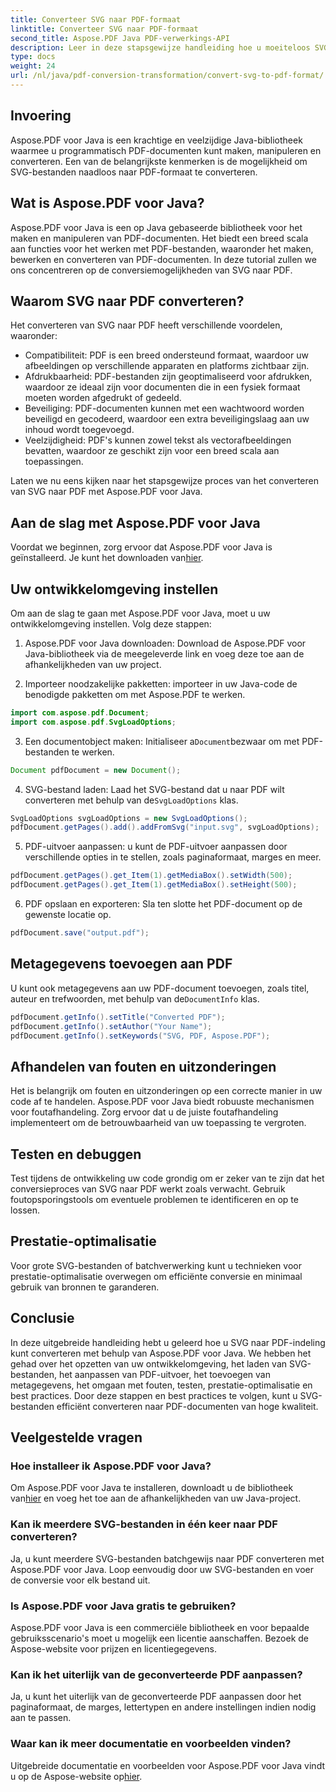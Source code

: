 ```yaml
---
title: Converteer SVG naar PDF-formaat
linktitle: Converteer SVG naar PDF-formaat
second_title: Aspose.PDF Java PDF-verwerkings-API
description: Leer in deze stapsgewijze handleiding hoe u moeiteloos SVG naar PDF kunt converteren met Aspose.PDF voor Java. Maak eenvoudig hoogwaardige PDF-documenten van uw SVG-bestanden.
type: docs
weight: 24
url: /nl/java/pdf-conversion-transformation/convert-svg-to-pdf-format/
---
```


## Invoering

Aspose.PDF voor Java is een krachtige en veelzijdige Java-bibliotheek waarmee u programmatisch PDF-documenten kunt maken, manipuleren en converteren. Een van de belangrijkste kenmerken is de mogelijkheid om SVG-bestanden naadloos naar PDF-formaat te converteren.

## Wat is Aspose.PDF voor Java?

Aspose.PDF voor Java is een op Java gebaseerde bibliotheek voor het maken en manipuleren van PDF-documenten. Het biedt een breed scala aan functies voor het werken met PDF-bestanden, waaronder het maken, bewerken en converteren van PDF-documenten. In deze tutorial zullen we ons concentreren op de conversiemogelijkheden van SVG naar PDF.

## Waarom SVG naar PDF converteren?

Het converteren van SVG naar PDF heeft verschillende voordelen, waaronder:

- Compatibiliteit: PDF is een breed ondersteund formaat, waardoor uw afbeeldingen op verschillende apparaten en platforms zichtbaar zijn.
- Afdrukbaarheid: PDF-bestanden zijn geoptimaliseerd voor afdrukken, waardoor ze ideaal zijn voor documenten die in een fysiek formaat moeten worden afgedrukt of gedeeld.
- Beveiliging: PDF-documenten kunnen met een wachtwoord worden beveiligd en gecodeerd, waardoor een extra beveiligingslaag aan uw inhoud wordt toegevoegd.
- Veelzijdigheid: PDF's kunnen zowel tekst als vectorafbeeldingen bevatten, waardoor ze geschikt zijn voor een breed scala aan toepassingen.

Laten we nu eens kijken naar het stapsgewijze proces van het converteren van SVG naar PDF met Aspose.PDF voor Java.

## Aan de slag met Aspose.PDF voor Java

 Voordat we beginnen, zorg ervoor dat Aspose.PDF voor Java is geïnstalleerd. Je kunt het downloaden van[hier](https://releases.aspose.com/pdf/java/).

## Uw ontwikkelomgeving instellen

Om aan de slag te gaan met Aspose.PDF voor Java, moet u uw ontwikkelomgeving instellen. Volg deze stappen:

1. Aspose.PDF voor Java downloaden: Download de Aspose.PDF voor Java-bibliotheek via de meegeleverde link en voeg deze toe aan de afhankelijkheden van uw project.

2. Importeer noodzakelijke pakketten: importeer in uw Java-code de benodigde pakketten om met Aspose.PDF te werken.

```java
import com.aspose.pdf.Document;
import com.aspose.pdf.SvgLoadOptions;
```

3.  Een documentobject maken: Initialiseer a`Document`bezwaar om met PDF-bestanden te werken.

```java
Document pdfDocument = new Document();
```

4.  SVG-bestand laden: Laad het SVG-bestand dat u naar PDF wilt converteren met behulp van de`SvgLoadOptions` klas.

```java
SvgLoadOptions svgLoadOptions = new SvgLoadOptions();
pdfDocument.getPages().add().addFromSvg("input.svg", svgLoadOptions);
```

5. PDF-uitvoer aanpassen: u kunt de PDF-uitvoer aanpassen door verschillende opties in te stellen, zoals paginaformaat, marges en meer.

```java
pdfDocument.getPages().get_Item(1).getMediaBox().setWidth(500);
pdfDocument.getPages().get_Item(1).getMediaBox().setHeight(500);
```

6. PDF opslaan en exporteren: Sla ten slotte het PDF-document op de gewenste locatie op.

```java
pdfDocument.save("output.pdf");
```

## Metagegevens toevoegen aan PDF

 U kunt ook metagegevens aan uw PDF-document toevoegen, zoals titel, auteur en trefwoorden, met behulp van de`DocumentInfo` klas.

```java
pdfDocument.getInfo().setTitle("Converted PDF");
pdfDocument.getInfo().setAuthor("Your Name");
pdfDocument.getInfo().setKeywords("SVG, PDF, Aspose.PDF");
```

## Afhandelen van fouten en uitzonderingen

Het is belangrijk om fouten en uitzonderingen op een correcte manier in uw code af te handelen. Aspose.PDF voor Java biedt robuuste mechanismen voor foutafhandeling. Zorg ervoor dat u de juiste foutafhandeling implementeert om de betrouwbaarheid van uw toepassing te vergroten.

## Testen en debuggen

Test tijdens de ontwikkeling uw code grondig om er zeker van te zijn dat het conversieproces van SVG naar PDF werkt zoals verwacht. Gebruik foutopsporingstools om eventuele problemen te identificeren en op te lossen.

## Prestatie-optimalisatie

Voor grote SVG-bestanden of batchverwerking kunt u technieken voor prestatie-optimalisatie overwegen om efficiënte conversie en minimaal gebruik van bronnen te garanderen.

## Conclusie

In deze uitgebreide handleiding hebt u geleerd hoe u SVG naar PDF-indeling kunt converteren met behulp van Aspose.PDF voor Java. We hebben het gehad over het opzetten van uw ontwikkelomgeving, het laden van SVG-bestanden, het aanpassen van PDF-uitvoer, het toevoegen van metagegevens, het omgaan met fouten, testen, prestatie-optimalisatie en best practices. Door deze stappen en best practices te volgen, kunt u SVG-bestanden efficiënt converteren naar PDF-documenten van hoge kwaliteit.

## Veelgestelde vragen

### Hoe installeer ik Aspose.PDF voor Java?

 Om Aspose.PDF voor Java te installeren, downloadt u de bibliotheek van[hier](https://releases.aspose.com/pdf/java/) en voeg het toe aan de afhankelijkheden van uw Java-project.

### Kan ik meerdere SVG-bestanden in één keer naar PDF converteren?

Ja, u kunt meerdere SVG-bestanden batchgewijs naar PDF converteren met Aspose.PDF voor Java. Loop eenvoudig door uw SVG-bestanden en voer de conversie voor elk bestand uit.

### Is Aspose.PDF voor Java gratis te gebruiken?

Aspose.PDF voor Java is een commerciële bibliotheek en voor bepaalde gebruiksscenario's moet u mogelijk een licentie aanschaffen. Bezoek de Aspose-website voor prijzen en licentiegegevens.

### Kan ik het uiterlijk van de geconverteerde PDF aanpassen?

Ja, u kunt het uiterlijk van de geconverteerde PDF aanpassen door het paginaformaat, de marges, lettertypen en andere instellingen indien nodig aan te passen.

### Waar kan ik meer documentatie en voorbeelden vinden?

 Uitgebreide documentatie en voorbeelden voor Aspose.PDF voor Java vindt u op de Aspose-website op[hier](https://reference.aspose.com/pdf/java/).